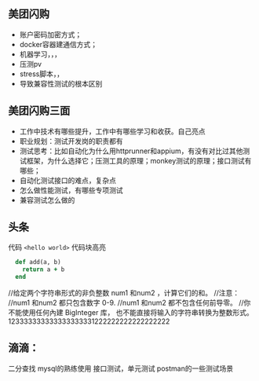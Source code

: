 ## 美团闪购

 - 账户密码加密方式；
 - docker容器建通信方式；
 - 机器学习，，，
 - 压测pv
 - stress脚本，，
 - 导致兼容性测试的根本区别
 
## 美团闪购三面

 - 工作中技术有哪些提升，工作中有哪些学习和收获。自己亮点
 - 职业规划：测试开发岗的职责都有
 - 测试思考：比如自动化为什么用httprunner和appium，有没有对比过其他测试框架，为什么选择它；压测工具的原理；monkey测试的原理；接口测试有哪些；
 - 自动化测试接口的难点，复杂点
 - 怎么做性能测试，有哪些专项测试
 - 兼容测试怎么做的
 
## 头条
代码 
`<hello world>` 
代码块高亮 
```ruby 
  def add(a, b) 
    return a + b 
  end 
``` 
//给定两个字符串形式的非负整数 num1 和num2 ，计算它们的和。
//注意：
//num1 和num2 都只包含数字 0-9.
//num1 和num2 都不包含任何前导零。
//你不能使用任何內建 BigInteger 库， 也不能直接将输入的字符串转换为整数形式。
123333333333333333331222222222222222222

## 滴滴：
二分查找
mysql的熟练使用
接口测试，单元测试
postman的一些测试场景
